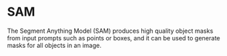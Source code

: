 # SAM
The Segment Anything Model (SAM) produces high quality object masks from input prompts such as points or boxes, and it can be used to generate masks for all objects in an image. 
